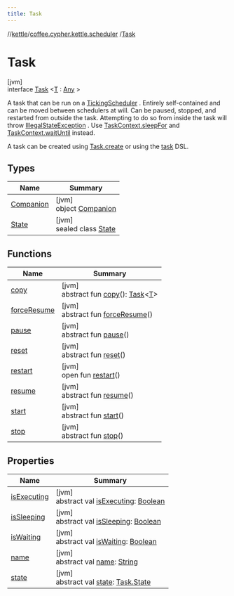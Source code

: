 ```yaml
---
title: Task
---
```

//[kettle](../../../index.html)/[coffee.cypher.kettle.scheduler](../index.html)
/[Task](index.html)

# Task

[jvm]\
interface [Task](index.html)
&lt;[T](index.html) : [Any](https://kotlinlang.org/api/latest/jvm/stdlib/kotlin/-any/index.html)
&gt;

A task that can be run on a [TickingScheduler](../-ticking-scheduler/index.html)
. Entirely self-contained and can be moved between schedulers at will. Can be
paused, stopped, and restarted from outside the task. Attempting to do so from
inside the task will
throw [IllegalStateException](https://kotlinlang.org/api/latest/jvm/stdlib/kotlin/-illegal-state-exception/index.html)
. Use [TaskContext.sleepFor](../-task-context/sleep-for.html)
and [TaskContext.waitUntil](../-task-context/wait-until.html) instead.

A task can be created using [Task.create](-companion/create.html) or using
the [task](../task.html) DSL.

## Types

| Name | Summary |
|---|---|
| [Companion](-companion/index.html) | [jvm]<br>object [Companion](-companion/index.html) |
| [State](-state/index.html) | [jvm]<br>sealed class [State](-state/index.html) |

## Functions

| Name | Summary |
|---|---|
| [copy](copy.html) | [jvm]<br>abstract fun [copy](copy.html)(): [Task](index.html)&lt;[T](index.html)&gt; |
| [forceResume](force-resume.html) | [jvm]<br>abstract fun [forceResume](force-resume.html)() |
| [pause](pause.html) | [jvm]<br>abstract fun [pause](pause.html)() |
| [reset](reset.html) | [jvm]<br>abstract fun [reset](reset.html)() |
| [restart](restart.html) | [jvm]<br>open fun [restart](restart.html)() |
| [resume](resume.html) | [jvm]<br>abstract fun [resume](resume.html)() |
| [start](start.html) | [jvm]<br>abstract fun [start](start.html)() |
| [stop](stop.html) | [jvm]<br>abstract fun [stop](stop.html)() |

## Properties

| Name | Summary |
|---|---|
| [isExecuting](is-executing.html) | [jvm]<br>abstract val [isExecuting](is-executing.html): [Boolean](https://kotlinlang.org/api/latest/jvm/stdlib/kotlin/-boolean/index.html) |
| [isSleeping](is-sleeping.html) | [jvm]<br>abstract val [isSleeping](is-sleeping.html): [Boolean](https://kotlinlang.org/api/latest/jvm/stdlib/kotlin/-boolean/index.html) |
| [isWaiting](is-waiting.html) | [jvm]<br>abstract val [isWaiting](is-waiting.html): [Boolean](https://kotlinlang.org/api/latest/jvm/stdlib/kotlin/-boolean/index.html) |
| [name](name.html) | [jvm]<br>abstract val [name](name.html): [String](https://kotlinlang.org/api/latest/jvm/stdlib/kotlin/-string/index.html) |
| [state](state.html) | [jvm]<br>abstract val [state](state.html): [Task.State](-state/index.html) |

